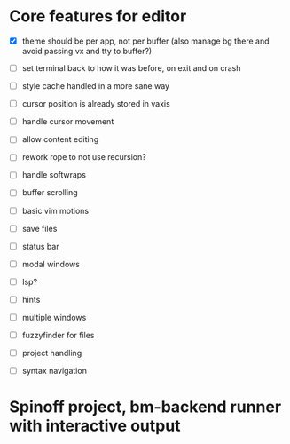# Core features for editor
- [x] theme should be per app, not per buffer (also manage bg there and avoid passing vx and tty to buffer?)
- [ ] set terminal back to how it was before, on exit and on crash
- [ ] style cache handled in a more sane way
- [ ] cursor position is already stored in vaxis
- [ ] handle cursor movement
- [ ] allow content editing
- [ ] rework rope to not use recursion?
- [ ] handle softwraps
- [ ] buffer scrolling
- [ ] basic vim motions
- [ ] save files
- [ ] status bar
- [ ] modal windows
- [ ] lsp?
- [ ] hints
- [ ] multiple windows
- [ ] fuzzyfinder for files
- [ ] project handling
- [ ] syntax navigation


# Spinoff project, bm-backend runner with interactive output


